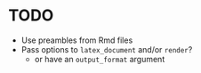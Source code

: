 

TODO
====

* Use preambles from Rmd files
* Pass options to `latex_document` and/or `render`?
  - or have an `output_format` argument
